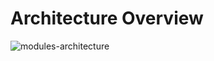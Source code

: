 # Architecture Overview

![modules-architecture](https://github.com/maple-labs/maple-docs/assets/59924029/fb3f14be-c2b6-47a9-9347-e4d0a571e807)

